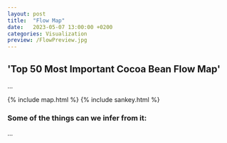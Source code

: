 ```yaml
---
layout: post
title:  "Flow Map"
date:   2023-05-07 13:00:00 +0200
categories: Visualization
preview: /FlowPreview.jpg
---
```


## 'Top 50 Most Important Cocoa Bean Flow Map'
...

{% include map.html %}
{% include sankey.html %}

### Some of the things can we infer from it:
...
